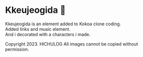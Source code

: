 # Kkeujeogida :pencil:

Kkeujeogida is an element added to Kokoa clone coding. <br>
Added links and music element.<br>
And i decorated with a characters i made.

Copyright 2023. HICHULOG All images cannot be copied without permission.
